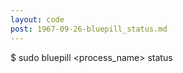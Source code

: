 ```yaml
---
layout: code
post: 1967-09-26-bluepill_status.md
---
```



$ sudo bluepill &lt;process&#95;name&gt; status
